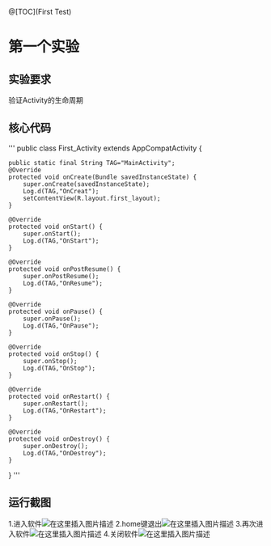 @[TOC](First Test)

# 第一个实验
## 实验要求
验证Activity的生命周期

## 核心代码
'''
public class First_Activity extends AppCompatActivity {

    public static final String TAG="MainActivity";
    @Override
    protected void onCreate(Bundle savedInstanceState) {
        super.onCreate(savedInstanceState);
        Log.d(TAG,"OnCreat");
        setContentView(R.layout.first_layout);
    }

    @Override
    protected void onStart() {
        super.onStart();
        Log.d(TAG,"OnStart");
    }

    @Override
    protected void onPostResume() {
        super.onPostResume();
        Log.d(TAG,"OnResume");
    }

    @Override
    protected void onPause() {
        super.onPause();
        Log.d(TAG,"OnPause");
    }

    @Override
    protected void onStop() {
        super.onStop();
        Log.d(TAG,"OnStop");
    }

    @Override
    protected void onRestart() {
        super.onRestart();
        Log.d(TAG,"OnRestart");
    }

    @Override
    protected void onDestroy() {
        super.onDestroy();
        Log.d(TAG,"OnDestroy");
    }
}
'''
## 运行截图
1.进入软件![在这里插入图片描述](https://img-blog.csdnimg.cn/20190316213135859.png)
2.home键退出![在这里插入图片描述](https://img-blog.csdnimg.cn/20190316213719164.png)
3.再次进入软件![在这里插入图片描述](https://img-blog.csdnimg.cn/20190316213753581.png)
4.关闭软件![在这里插入图片描述](https://img-blog.csdnimg.cn/20190316213818325.png)
